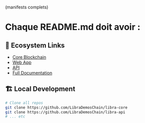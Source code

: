 (manifests complets)

# Chaque README.md doit avoir :
## 🔗 Ecosystem Links
- [Core Blockchain](https://github.com/LibraDemosChain/libra-core)
- [Web App](https://github.com/LibraDemosChain/libra-web-app)
- [API](https://github.com/LibraDemosChain/libra-api)
- [Full Documentation](https://github.com/LibraDemosChain/libra-docs)

## 🏗️ Local Development
```bash
# Clone all repos
git clone https://github.com/LibraDemosChain/libra-core
git clone https://github.com/LibraDemosChain/libra-api
# ... etc
